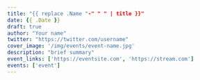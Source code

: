 ```yaml
---
title: "{{ replace .Name "-" " " | title }}"
date: {{ .Date }}
draft: true
author: "Your name"
twitter: "https://twitter.com/username"
cover_image: '/img/events/event-name.jpg'
description: "brief summary"
event_links: ['https://eventsite.com', 'https://stream.com']
events: ['event']
---
```

